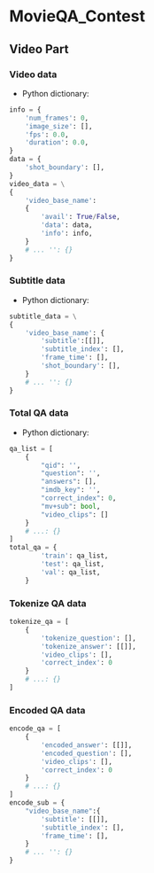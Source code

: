 # MovieQA_Contest

## Video Part

### Video data
* Python dictionary:
```python
info = {
    'num_frames': 0,
    'image_size': [],
    'fps': 0.0,
    'duration': 0.0,
}
data = {
    'shot_boundary': [],
}
video_data = \
{
    'video_base_name': 
    {
        'avail': True/False,
        'data': data,
        'info': info,
    }
    # ... '': {}
}
```
### Subtitle data
* Python dictionary:
```python
subtitle_data = \
{
    'video_base_name': {
        'subtitle':[[]],
        'subtitle_index': [],
        'frame_time': [],
        'shot_boundary': [],
    }
    # ... '': {}
}
```
### Total QA data
* Python dictionary:
```python
qa_list = [
    {
        "qid": '',
        "question": '',
        "answers": [],
        "imdb_key": '',
        "correct_index": 0,
        "mv+sub": bool,
        "video_clips": []
    }
    # ...: {}
]
total_qa = {
        'train': qa_list,
        'test': qa_list,
        'val': qa_list,
    }
```
### Tokenize QA data
```python
tokenize_qa = [
    {
        'tokenize_question': [],
        'tokenize_answer': [[]],
        'video_clips': [],
        'correct_index': 0
    }
    # ...: {}
]
```
### Encoded QA data 
```python
encode_qa = [
    {
        'encoded_answer': [[]],
        'encoded_question': [],
        'video_clips': [],
        'correct_index': 0
    }
    # ...: {}
]
encode_sub = {
    "video_base_name":{
        'subtitle': [[]],
        'subtitle_index': [],
        'frame_time': [],
    }
    # ... '': {}
}
```

### 



